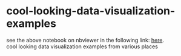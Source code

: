 # cool-looking-data-visualization-examples
see the above notebook on nbviewer in the following link: <a href="https://nbviewer.jupyter.org/github/bobchengyang/cool-looking-data-visualization-examples/blob/master/coursera_ibm_data_science_capstone_project.ipynb">here</a>. 
<br>
cool looking data visualization examples from various places
